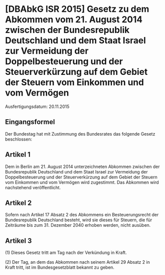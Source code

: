 # [DBAbkG ISR 2015] Gesetz zu dem Abkommen vom 21. August 2014 zwischen der Bundesrepublik Deutschland und dem Staat Israel zur Vermeidung der Doppelbesteuerung und der Steuerverkürzung auf dem Gebiet der Steuern vom Einkommen und vom Vermögen

Ausfertigungsdatum: 20.11.2015

 

## Eingangsformel

Der Bundestag hat mit Zustimmung des Bundesrates das folgende Gesetz beschlossen:


## Artikel 1

Dem in Berlin am 21. August 2014 unterzeichneten Abkommen zwischen der Bundesrepublik Deutschland und dem Staat Israel zur Vermeidung der Doppelbesteuerung und der Steuerverkürzung auf dem Gebiet der Steuern vom Einkommen und vom Vermögen wird zugestimmt. Das Abkommen wird nachstehend veröffentlicht.


## Artikel 2

Sofern nach Artikel 17 Absatz 2 des Abkommens ein Besteuerungsrecht der Bundesrepublik Deutschland besteht, wird sie dieses für Steuern, die für Zeiträume bis zum 31. Dezember 2040 erhoben werden, nicht ausüben.


## Artikel 3

(1) Dieses Gesetz tritt am Tag nach der Verkündung in Kraft.

(2) Der Tag, an dem das Abkommen nach seinem Artikel 29 Absatz 2 in Kraft tritt, ist im Bundesgesetzblatt bekannt zu geben.
